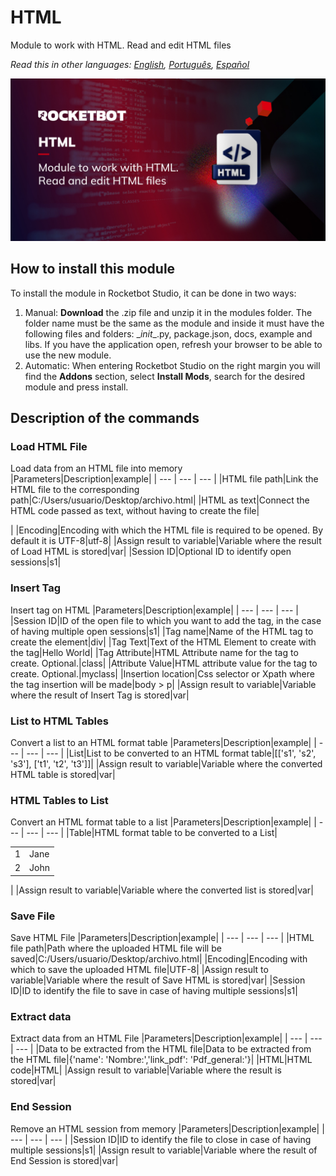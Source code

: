 



# HTML
  
Module to work with HTML. Read and edit HTML files  

*Read this in other languages: [English](Manual_HTML.md), [Português](Manual_HTML.pr.md), [Español](Manual_HTML.es.md)*
  
![banner](imgs/Modulo_HTML.jpg)
## How to install this module
  
To install the module in Rocketbot Studio, it can be done in two ways:
1. Manual: __Download__ the .zip file and unzip it in the modules folder. The folder name must be the same as the module and inside it must have the following files and folders: \__init__.py, package.json, docs, example and libs. If you have the application open, refresh your browser to be able to use the new module.
2. Automatic: When entering Rocketbot Studio on the right margin you will find the **Addons** section, select **Install Mods**, search for the desired module and press install.  


## Description of the commands

### Load HTML File
  
Load data from an HTML file into memory
|Parameters|Description|example|
| --- | --- | --- |
|HTML file path|Link the HTML file to the corresponding path|C:/Users/usuario/Desktop/archivo.html|
|HTML as text|Connect the HTML code passed as text, without having to create the file|<!DOCTYPE html>
<html lang="en">
<head>
	 <meta charset="UTF-8">
	<meta http-equiv="X-UA-Compatible" content="IE=edge">
	<meta name="viewport" content="width=device-width, initial-scale=1.0">
	<title></title>
</head>|
|Encoding|Encoding with which the HTML file is required to be opened. By default it is UTF-8|utf-8|
|Assign result to variable|Variable where the result of Load HTML is stored|var|
|Session ID|Optional ID to identify open sessions|s1|

### Insert Tag
  
Insert tag on HTML
|Parameters|Description|example|
| --- | --- | --- |
|Session ID|ID of the open file to which you want to add the tag, in the case of having multiple open sessions|s1|
|Tag name|Name of the HTML tag to create the element|div|
|Tag Text|Text of the HTML Element to create with the tag|Hello World|
|Tag Attribute|HTML Attribute name for the tag to create. Optional.|class|
|Attribute Value|HTML attribute value for the tag to create. Optional.|myclass|
|Insertion location|Css selector or Xpath where the tag insertion will be made|body > p|
|Assign result to variable|Variable where the result of Insert Tag is stored|var|

### List to HTML Tables
  
Convert a list to an HTML format table
|Parameters|Description|example|
| --- | --- | --- |
|List|List to be converted to an HTML format table|[['s1', 's2', 's3'], ['t1', 't2', 't3']]|
|Assign result to variable|Variable where the converted HTML table is stored|var|

### HTML Tables to List
  
Convert an HTML format table to a list
|Parameters|Description|example|
| --- | --- | --- |
|Table|HTML format table to be converted to a List|<table>
<tr>
	<td>1</td>
	<td>Jane</td>
</tr>
<tr>
	<td>2</td>
	<td>John</td>
</tr>
</table>|
|Assign result to variable|Variable where the converted list is stored|var|

### Save File
  
Save HTML File
|Parameters|Description|example|
| --- | --- | --- |
|HTML file path|Path where the uploaded HTML file will be saved|C:/Users/usuario/Desktop/archivo.html|
|Encoding|Encoding with which to save the uploaded HTML file|UTF-8|
|Assign result to variable|Variable where the result of Save HTML is stored|var|
|Session ID|ID to identify the file to save in case of having multiple sessions|s1|

### Extract data
  
Extract data from an HTML File
|Parameters|Description|example|
| --- | --- | --- |
|Data to be extracted from the HTML file|Data to be extracted from the HTML file|{'name': 'Nombre:','link_pdf': 'Pdf_general:'}|
|HTML|HTML code|HTML|
|Assign result to variable|Variable where the result is stored|var|

### End Session
  
Remove an HTML session from memory
|Parameters|Description|example|
| --- | --- | --- |
|Session ID|ID to identify the file to close in case of having multiple sessions|s1|
|Assign result to variable|Variable where the result of End Session is stored|var|
